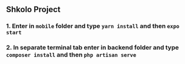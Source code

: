 ## Shkolo Project

### 1. Enter in `mobile` folder and type `yarn install` and then `expo start`

### 2. In separate terminal tab enter in backend folder and type `composer install` and then `php artisan serve`
